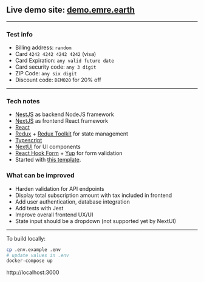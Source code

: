 ## Live demo site: [demo.emre.earth](https://demo.emre.earth)

---

### Test info
- Billing address: `random`
- Card `4242 4242 4242 4242` (visa)
- Card Expiration: `any valid future date`
- Card security code: `any 3 digit`
- ZIP Code: `any six digit`
- Discount code: `DEMO20` for 20% off

---

### Tech notes

- [Ne<ins>s</ins>tJS](https://nestjs.com) as backend NodeJS framework
- [Ne<ins>x</ins>tJS](https://nextjs.org) as frontend React framework
- [React](https://reactjs.org)
- [Redux](https://redux.js.org) + [Redux Toolkit](https://redux-toolkit.js.org) for state management
- [Typescript](https://www.typescriptlang.org)
- [NextUI](https://nextui.org) for UI components
- [React Hook Form](https://react-hook-form.com) + [Yup](https://github.com/jquense/yup) for form validation
- Started with [this template](https://github.com/thisismydesign/nestjs-starter).

### What can be improved
- Harden validation for API endpoints
- Display total subscription amount with tax included in frontend
- Add user authentication, database integration
- Add tests with Jest
- Improve overall frontend UX/UI
- State input should be a dropdown (not supported yet by NextUI)

---

To build locally:

```sh
cp .env.example .env
# update values in .env
docker-compose up
```

http://localhost:3000
